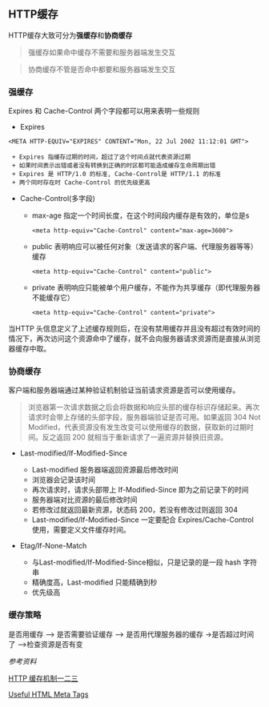 ## HTTP缓存

HTTP缓存大致可分为**强缓存**和**协商缓存**

> 强缓存如果命中缓存不需要和服务器端发生交互

> 协商缓存不管是否命中都要和服务器端发生交互


### 强缓存

Expires 和 Cache-Control 两个字段都可以用来表明一些规则

- Expires

```
<META HTTP-EQUIV="EXPIRES" CONTENT="Mon, 22 Jul 2002 11:12:01 GMT">
```
     + Expires 指缓存过期的时间，超过了这个时间点就代表资源过期
     + 如果时间表示出错或者没有转换到正确的时区都可能造成缓存生命周期出错
     + Expires 是 HTTP/1.0 的标准, Cache-Control是 HTTP/1.1 的标准
     + 两个同时存在时 Cache-Control 的优先级更高

- Cache-Control(多字段)
	 + max-age 指定一个时间长度，在这个时间段内缓存是有效的，单位是s
	 
	 	```
	 	<meta http-equiv="Cache-Control" content="max-age=3600">
	 	```
	 + public 表明响应可以被任何对象（发送请求的客户端、代理服务器等等）缓存
	 
	    ```
	    <meta http-equiv="Cache-Control" content="public">
	    ```
	 + private 表明响应只能被单个用户缓存，不能作为共享缓存（即代理服务器不能缓存它）

	   ```
	   <meta http-equiv="Cache-Control" content="private">
	   ```

当HTTP 头信息定义了上述缓存规则后，在没有禁用缓存并且没有超过有效时间的情况下，再次访问这个资源命中了缓存，就不会向服务器请求资源而是直接从浏览器缓存中取。

### 协商缓存

客户端和服务器端通过某种验证机制验证当前请求资源是否可以使用缓存。

> 浏览器第一次请求数据之后会将数据和响应头部的缓存标识存储起来。再次请求时会带上存储的头部字段，服务器端验证是否可用。如果返回 304 Not Modified，代表资源没有发生改变可以使用缓存的数据，获取新的过期时间。反之返回 200 就相当于重新请求了一遍资源并替换旧资源。

- Last-modified/If-Modified-Since

   + Last-modified 服务器端返回资源最后修改时间
   + 浏览器会记录该时间
   + 再次请求时，请求头部带上 If-Modified-Since 即为之前记录下的时间
   + 服务器端对比资源的最后修改时间
   + 若修改过就返回最新资源，状态码 200，若没有修改过则返回 304
   +  Last-modified/If-Modified-Since 一定要配合 Expires/Cache-Control 使用，需要定义文件缓存时间。

- Etag/If-None-Match
	
	- 与Last-modified/If-Modified-Since相似，只是记录的是一段 hash 字符串
	- 精确度高，Last-modified 只能精确到秒
	- 优先级高


### 缓存策略

是否用缓存 —> 是否需要验证缓存 —> 是否用代理服务器的缓存 ->是否超过时间了 —>检查资源是否有变


*参考资料*

[HTTP 缓存机制一二三](https://zhuanlan.zhihu.com/p/29750583?utm_source=qq&utm_medium=social())

[Useful HTML Meta Tags](http://www.i18nguy.com/markup/metatags.html)





	

   



